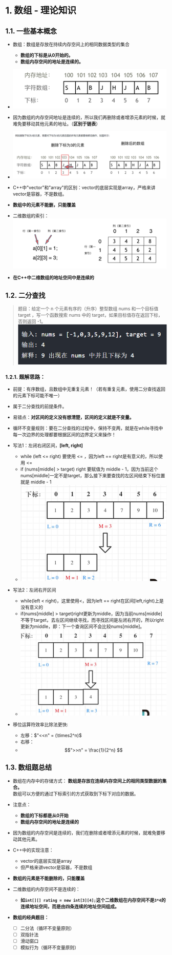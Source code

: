 # 1. 数组 - 理论知识

## 1.1. 一些基本概念

- 数组：数组是存放在持续内存空间上的相同数据类型的集合
  - **数组的下标是从0开始的。**
  - **数组内存空间的地址是连续的。**

- ![](2022-03-01-14-45-10.png)

- 因为数组的内存空间地址是连续的，所以我们再删除或者增添元素的时候，就难免要移动其他元素的地址。（**区别于链表**）

- ![](2022-03-01-14-46-16.png)

- C++中"vector"和"array"的区别：vector的底层实现是array，严格来讲vector是容器，不是数组。

- **数组中的元素不能删，只能覆盖**

- 二维数组的索引：
  ![](2022-03-01-14-50-48.png)

- **在C++中二维数组的地址空间中是连续的**

## 1.2. 二分查找

> 题目：给定一个 n 个元素有序的（升序）整型数组 nums 和一个目标值 target  ，写一个函数搜索 nums 中的 target，如果目标值存在返回下标，否则返回 -1。![](2022-03-01-15-34-38.png)

### 1.2.1. 题解思路：

- 前提：有序数组，且数组中无重复元素！（若有重复元素，使用二分查找返回的元素下标可能不唯一）
- 属于二分查找的前提条件。

- 易错点：**对区间的定义没有想清楚，区间的定义就是不变量。**

- 循环不变量规则：要在二分查找的过程中，保持不变两，就是在while寻找中每一次边界的处理都要根据区间的边界定义来操作！

- 写法1：左闭右闭区间，**[left, right]**
  - while (left <= right) 要使用 <= ，因为left == right是有意义的，所以使用 <=
  - if (nums[middle] > target) right 要赋值为 middle - 1，因为当前这个nums[middle]一定不是target，那么接下来要查找的左区间结束下标位置就是 middle - 1
  - ![](2022-03-01-16-00-54.png)

- 写法2：左闭右开区间
  - while(left < right)，这里使用<，因为left == right在区间[left,right)上是没有意义的
  - if(nums[middle] > target)right更新为middle，因为当前nums[middle]不等于target，去左区间继续寻找，而寻找区间是左闭右开的，所以right更新为middle，即：下一个查询区间不会比较nums[middle]。
  - ![](2022-03-01-16-04-47.png)

- 移位运算符效率比除法更快:
  - 左移：$"<<n" = (\times2^n)$
  - 右移：
  - $$">>n" = \frac{1}{2^n} $$

## 1.3. 数组题总结

- 数组在内存中的存储方式：
  **数组是存放在连续内存空间上的相同类型数据的集合。**<br>
  数组可以方便的通过下标索引的方式获取到下标下对应的数据。

- 注意点：
  - **数组的下标都是从0开始**
  - **数组内存空间的地址是连续的**

- 因为数组的内存空间是连续的，我们在删除或者增添元素的时候，就难免要移动其他元素。

- C++中的实现注意：
  - vector的底层实现是array
  - 但严格来讲vector是容器，不是数组

- **数组的元素是不能删除的，只能覆盖**

- 二维数组的内存空间不是连续的：
  - **如`int[][] rating = new int[3][4];`这个二维数组在内存空间不是`3*4`的连续地址空间，而是由四条连续的地址空间组成。**

- **数组的经典题目：**
  - [ ] 二分法（循环不变量原则）
  - [ ] 双指针法
  - [ ] 滑动窗口
  - [ ] 模拟行为（循环不变量原则）